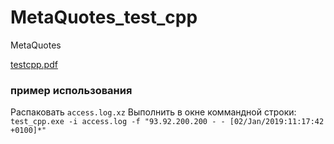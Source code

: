 # MetaQuotes_test_cpp
 MetaQuotes 

[testcpp.pdf](https://github.com/koziura/MetaQuotes_test_cpp/blob/master/docs/testcpp.pdf)

### пример использования
Распаковать `access.log.xz`
Выполнить в окне коммандной строки:
`test_cpp.exe -i access.log -f "93.92.200.200 - - [02/Jan/2019:11:17:42 +0100]*"`
